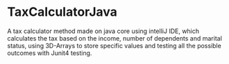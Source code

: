 # TaxCalculatorJava
A tax calculator method made on java core using intelliJ IDE, which calculates the tax based on the income, number of dependents and marital status, using 3D-Arrays to store specific values and testing all the possible outcomes with Junit4 testing.
